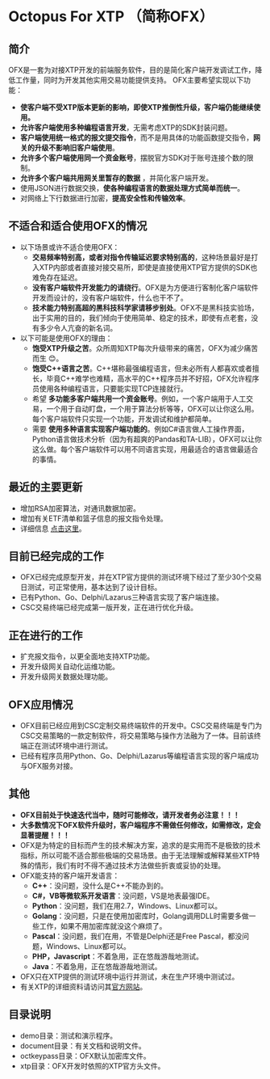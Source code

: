 # Octopus For XTP （简称OFX） 
## 简介
OFX是一套为对接XTP开发的前端服务软件，目的是简化客户端开发调试工作，降低工作量，同时为开发其他实用交易功能提供支持。
OFX主要希望实现以下功能：
* **使客户端不受XTP版本更新的影响，即使XTP推倒性升级，客户端仍能继续使用。**
* **允许客户端使用多种编程语言开发**，无需考虑XTP的SDK封装问题。
* **客户端使用统一格式的报文提交指令**，而不是用具体的功能函数提交指令，**网关的升级不影响旧客户端使用**。
* **允许多个客户端使用同一个资金账号**，摆脱官方SDK对于账号连接个数的限制。
* **允许多个客户端共用网关里暂存的数据** ，并简化客户端开发。
* 使用JSON进行数据交换，**使各种编程语言的数据处理方式简单而统一**。
* 对网络上下行数据进行加密，**提高安全性和传输效率**。
## 不适合和适合使用OFX的情况
* 以下场景或许不适合使用OFX：
    * **交易频率特别高，或者对指令传输延迟要求特别高的**，这种场景最好是打入XTP内部或者直接对接交易所，即使是直接使用XTP官方提供的SDK也难免存在延迟。
    * **没有客户端软件开发能力的请绕行**。OFX是为方便进行客制化客户端软件开发而设计的，没有客户端软件，什么也干不了。
    * **技术能力特别高超的黑科技科学家请移步别处**。OFX不是黑科技实验场，出于实用的目的，我们倾向于使用简单、稳定的技术，即使有点老套，没有多少令人亢奋的新名词。
* 以下可能是使用OFX的理由：
    * **饱受XTP升级之苦**。众所周知XTP每次升级带来的痛苦，OFX为减少痛苦而生 :blush:。
    * **饱受C++语言之苦**。C++堪称最强编程语言，但未必所有人都喜欢或者擅长，毕竟C++难学也难精，高水平的C++程序员并不好招，OFX允许程序员使用各种编程语言，只要能实现TCP连接就行。
    * 希望 **多功能多客户端共用一个资金账号**。例如，一个客户端用于人工交易，一个用于自动盯盘，一个用于算法分析等等，OFX可以让你这么用。每个客户端软件只实现一个功能，开发调试和维护都简单。
    * 需要 **使用多种语言实现客户端功能的**。例如C#语言做人工操作界面，Python语言做技术分析（因为有超爽的Pandas和TA-LIB），OFX可以让你这么做。每个客户端软件可以用不同语言实现，用最适合的语言做最适合的事情。
## 最近的主要更新
* 增加RSA加密算法，对通讯数据加密。
* 增加有关ETF清单和篮子信息的报文指令处理。
* 详细信息 [点击这里](https://github.com/sea1812/ofx/blob/master/CHANGES.md)。
## 目前已经完成的工作
* OFX已经完成原型开发，并在XTP官方提供的测试环境下经过了至少30个交易日测试，可正常使用，基本达到了设计目标。
* 已有Python、Go、Delphi/Lazarus三种语言实现了客户端连接。
* CSC交易终端已经完成第一版开发，正在进行优化升级。
## 正在进行的工作
* 扩充报文指令，以更全面地支持XTP功能。
* 开发升级网关自动化运维功能。
* 开发升级网关数据处理功能。
## OFX应用情况
* OFX目前已经应用到CSC定制交易终端软件的开发中。CSC交易终端是专门为CSC交易策略的一款定制软件，将交易策略与操作方法融为了一体。目前该终端正在测试环境中进行测试。
* 已经有程序员用Python、Go、Delphi/Lazarus等编程语言实现的客户端成功与OFX服务对接。
## 其他
* **OFX目前处于快速迭代当中，随时可能修改，请开发者务必注意！！！**
* **大多数情况下OFX软件升级时，客户端程序不需做任何修改，如需修改，定会显著提醒！！！**
* OFX是为特定的目标而产生的技术解决方案，追求的是实用而不是极致的技术指标，所以可能不适合那些极端的交易场景。由于无法理解或解释某些XTP特殊的情形，我们有时不得不通过技术方法做些折衷或妥协的处理。
* OFX能支持的客户端开发语言：
    * **C++**：没问题，没什么是C++不能办到的。
    * **C#，VB等微软系开发语言**：没问题，VS是地表最强IDE。
    * **Python**：没问题，我们在用2.7，Windows、Linux都可以。
    * **Golang**：没问题，只是在使用加密库时，Golang调用DLL时需要多做一些工作，如果不用加密库就没这个麻烦了。
    * **Pascal**：没问题，我们在用，不管是Delphi还是Free Pascal，都没问题，Windows、Linux都可以。
    * **PHP，Javascript**：不着急用，正在悠哉游哉地测试。
    * **Java**：不着急用，正在悠哉游哉地测试。
* OFX只在XTP提供的测试环境中运行并测试，未在生产环境中测试过。
* 有关XTP的详细资料请访问其[官方网站](http://xtp.zts.com.cn)。
## 目录说明
* demo目录：测试和演示程序。
* document目录：有关文档和说明文件。
* octkeypass目录：OFX默认加密库文件。
* xtp目录：OFX开发时依照的XTP官方头文件。
